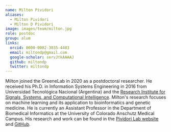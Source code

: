 ```yaml
---
name: Milton Pividori
aliases:
  - Milton Pividori
  - Milton D Pividori
image: images/team/milton.jpg
role: postdoc
group: alum
links:
  orcid: 0000-0002-3035-4403
  email: miltondp@gmail.com
  google-scholar: servJtkAAAAJ
  github: miltondp
  twitter: miltondp
---
```


Milton joined the GreeneLab in 2020 as a postdoctoral researcher.
He received his Ph.D. in Information Systems Engineering in 2016 from Universidad Tecnológica Nacional (Argentina) and the [Research Institute for Signals, Systems, and Computational Intelligence](http://sinc.unl.edu.ar/).
Milton's research focuses on machine learning and its application to bioinformatics and genetic medicine.
He is currently an Assistant Professor in the Department of Biomedical Informatics at the University of Colorado Anschutz Medical Campus.
His research and work can be found in the [Pividori Lab website](https://pivlab.org/) and [GitHub](https://github.com/pivlab).
